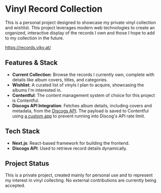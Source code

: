 # Vinyl Record Collection

This is a personal project designed to showcase my private vinyl collection and wishlist. This project leverages modern web technologies to create an organized, interactive display of the records I own and those I hope to add to my collection in the future.

https://records.viky.at/

## Features & Stack

- **Current Collection**: Browse the records I currently own, complete with details like album covers, titles, and categories.
- **Wishlist**: A curated list of vinyls I plan to acquire, showcasing the albums I'm interested in.
- **Contentful**: The content management system of choice for this project is Contentful.
- **Discogs API Integration**: Fetches album details, including covers and metadata, from the [Discogs API](https://www.discogs.com/). The payload is saved to Contentful using [a custom app](https://github.com/fviktoria/cf-discogs-album-picker) to prevent running into Discog's API rate limit.

## Tech Stack

- **Next.js**: React-based framework for building the frontend.
- **Discogs API**: Used to retrieve record details dynamically.

## Project Status

This is a private project, created mainly for personal use and to represent my interest in vinyl collecting. No external contributions are currently being accepted.
